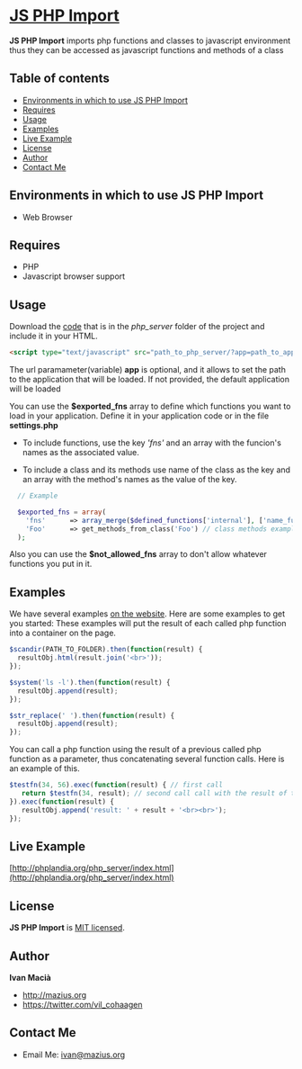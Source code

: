 # [JS PHP Import](https://github.com/macianito/js-import-php/)

**JS PHP Import** imports php functions and classes to javascript environment thus they can be accessed as javascript functions and methods of a class

## Table of contents

- [Environments in which to use JS PHP Import](#environments-in-which-to-use-js-php-import)
- [Requires](#requires)
- [Usage](#usage)
- [Examples](#bugs-and-feature-requests)
- [Live Example](#live-example)
- [License](#license)
- [Author](#author)
- [Contact Me](#contact-me)


## Environments in which to use JS PHP Import

- Web Browser

## Requires

- PHP
- Javascript browser support

## Usage

Download the [code](https://github.com/macianito/js-import-php/) that is in the *php_server* folder of the project and include it in your HTML. 

```html
<script type="text/javascript" src="path_to_php_server/?app=path_to_app"></script>
```
The url paramameter(variable) **app** is optional, and it allows to set the path to the application that will be loaded. If not provided, the default application will be loaded

You can use the **$exported_fns** array to define which functions you want to load in your application. Define it in your application code or in the file **settings.php**

 - To include functions, use the key *'fns'* and an array with the funcion's names as the associated value.

 - To include a class and its methods use name of the class as the key and an array with the method's names as the value of the key.
 
```php
  // Example

  $exported_fns = array(
    'fns'      => array_merge($defined_functions['internal'], ['name_function1','name_function2']), // functions
    'Foo'      => get_methods_from_class('Foo') // class methods example
  );

```

Also you can use the **$not_allowed_fns** array to don't allow whatever functions you put in it.


## Examples

We have several examples [on the website](https://mazius.org/). Here are some examples to get you started:
These examples will put the result of each called php function into a container on the page.

```jsx
$scandir(PATH_TO_FOLDER).then(function(result) {
  resultObj.html(result.join('<br>'));
});

$system('ls -l').then(function(result) {
  resultObj.append(result);
});

$str_replace(' ').then(function(result) {
  resultObj.append(result);
});

```

You can call a php function using the result of a previous called php function as a parameter, thus concatenating several function calls.
Here is an example of this.

```jsx
$testfn(34, 56).exec(function(result) { // first call
   return $testfn(34, result); // second call call with the result of the first call as a parameter
}).exec(function(result) {
   resultObj.append('result: ' + result + '<br><br>');
});
```


## Live Example

[http://phplandia.org/php_server/index.html](http://phplandia.org/php_server/index.html)


## License

**JS PHP Import** is [MIT licensed](./LICENSE).

## Author

**Ivan Macià**
- <http://mazius.org>
- <https://twitter.com/vil_cohaagen>


## Contact Me  
  
- Email Me: ivan@mazius.org
